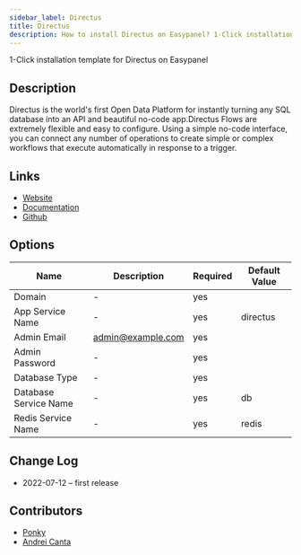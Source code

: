 ```yaml
---
sidebar_label: Directus
title: Directus
description: How to install Directus on Easypanel? 1-Click installation template for Directus on Easypanel
---
```


<!-- generated -->

1-Click installation template for Directus on Easypanel

## Description

Directus is the world's first Open Data Platform for instantly turning any SQL database into an API and beautiful no-code app.Directus Flows are extremely flexible and easy to configure. Using a simple no-code interface, you can connect any number of operations to create simple or complex workflows that execute automatically in response to a trigger.

## Links

- [Website](https://directus.io/)
- [Documentation](https://docs.directus.io/)
- [Github](https://github.com/directus/docs)

## Options

Name | Description | Required | Default Value
-|-|-|-
Domain | - | yes | 
App Service Name | - | yes | directus
Admin Email | admin@example.com | yes | 
Admin Password | - | yes | 
Database Type | - | yes | 
Database Service Name | - | yes | db
Redis Service Name | - | yes | redis

## Change Log

- 2022-07-12 – first release

## Contributors

- [Ponky](https://github.com/Ponkhy)
- [Andrei Canta](https://github.com/deiucanta)
